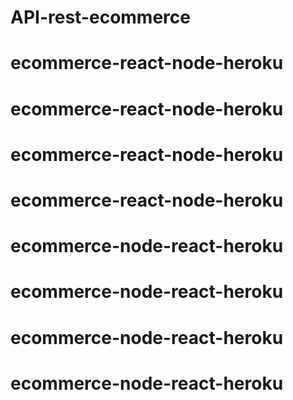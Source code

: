 # API-rest-ecommerce
# ecommerce-react-node-heroku
# ecommerce-react-node-heroku
# ecommerce-react-node-heroku
# ecommerce-react-node-heroku
# ecommerce-node-react-heroku
# ecommerce-node-react-heroku
# ecommerce-node-react-heroku
# ecommerce-node-react-heroku
